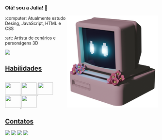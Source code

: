 ### Olá! sou a Julia! :cherry_blossom:


<img align= "right" src="https://github.com/juliaolima/juliaolima/blob/main/juju%20computer.png" width="300">

<p> :computer: Atualmente estudo Desing, JavaScript, HTML e CSS
<p> :art: Artista de cenários e personágens 3D

<div> 
 <a href="https://github.com/juliaolima">
  <img height="180em" src="http://github-readme-stats-rho-one-48.vercel.app/api?username=juliaolima&show_icons=true&theme=dracula&include_all_commits=true&count_private=true"/>
</div>
  
<h2>Habilidades</h2>
<div style="display: inline_block"><br>
  <img loading="ps" src="https://cdn.jsdelivr.net/gh/devicons/devicon@latest/icons/photoshop/photoshop-original.svg" width="50" height="40"/> 
  <img loading="pr" src="https://cdn.jsdelivr.net/gh/devicons/devicon@latest/icons/premierepro/premierepro-original.svg" width="50" height="40"/> 
  <img loading="il" src="https://cdn.jsdelivr.net/gh/devicons/devicon@latest/icons/illustrator/illustrator-plain.svg" width="50" height="40"/> 
  <img loading="ae" src="https://cdn.jsdelivr.net/gh/devicons/devicon@latest/icons/aftereffects/aftereffects-original.svg" width="50" height="40"/> 
  <img loading="bl" src="https://cdn.jsdelivr.net/gh/devicons/devicon@latest/icons/blender/blender-original.svg" width="50" height="40"/>          
</div>

<h2>Contatos</h2>
<div> 
  <a href="https://instagram.com/g.kiie" target="_blank"><img src="https://img.shields.io/badge/-Instagram-%23E4405F?style=for-the-badge&logo=instagram&logoColor=white" target="_blank"></a>
  <a href="https://discord.com/channels/@gkiie" target="_blank"><img src="https://img.shields.io/badge/Discord-7289DA?style=for-the-badge&logo=discord&logoColor=white" target="_blank"></a> 
  <a href = "cntt.julialima@gmail.com"><img src="https://img.shields.io/badge/-Gmail-%23333?style=for-the-badge&logo=gmail&logoColor=white" target="_blank"></a>
  <a href="https://www.linkedin.com/in/julia-lima-118ab9294/" target="_blank"><img src="https://img.shields.io/badge/-LinkedIn-%230077B5?style=for-the-badge&logo=linkedin&logoColor=white" target="_blank"></a> 
</div>
       
          
